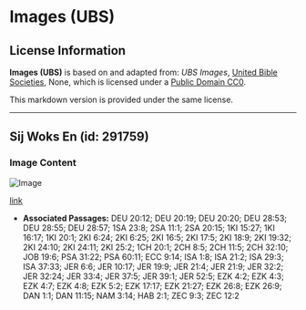 # Images (UBS)

## License Information

**Images (UBS)** is based on and adapted from: _UBS Images_, [United Bible Societies](https://unitedbiblesocieties.org/), None, which is licensed under a [Public Domain CC0](https://creativecommons.org/public-domain/cc0/).

This markdown version is provided under the same license.



--------------------------------

## Sij Woks En (id: 291759)

### Image Content

![Image](https://cdn.aquifer.bible/aquifer-content/resources/Media/WEB-0810_siege_works_en.jpg)

[link](https://cdn.aquifer.bible/aquifer-content/resources/Media/WEB-0810_siege_works_en.jpg)

* **Associated Passages:** DEU 20:12; DEU 20:19; DEU 20:20; DEU 28:53; DEU 28:55; DEU 28:57; 1SA 23:8; 2SA 11:1; 2SA 20:15; 1KI 15:27; 1KI 16:17; 1KI 20:1; 2KI 6:24; 2KI 6:25; 2KI 16:5; 2KI 17:5; 2KI 18:9; 2KI 19:32; 2KI 24:10; 2KI 24:11; 2KI 25:2; 1CH 20:1; 2CH 8:5; 2CH 11:5; 2CH 32:10; JOB 19:6; PSA 31:22; PSA 60:11; ECC 9:14; ISA 1:8; ISA 21:2; ISA 29:3; ISA 37:33; JER 6:6; JER 10:17; JER 19:9; JER 21:4; JER 21:9; JER 32:2; JER 32:24; JER 33:4; JER 37:5; JER 39:1; JER 52:5; EZK 4:2; EZK 4:3; EZK 4:7; EZK 4:8; EZK 5:2; EZK 17:17; EZK 21:27; EZK 26:8; EZK 26:9; DAN 1:1; DAN 11:15; NAM 3:14; HAB 2:1; ZEC 9:3; ZEC 12:2


